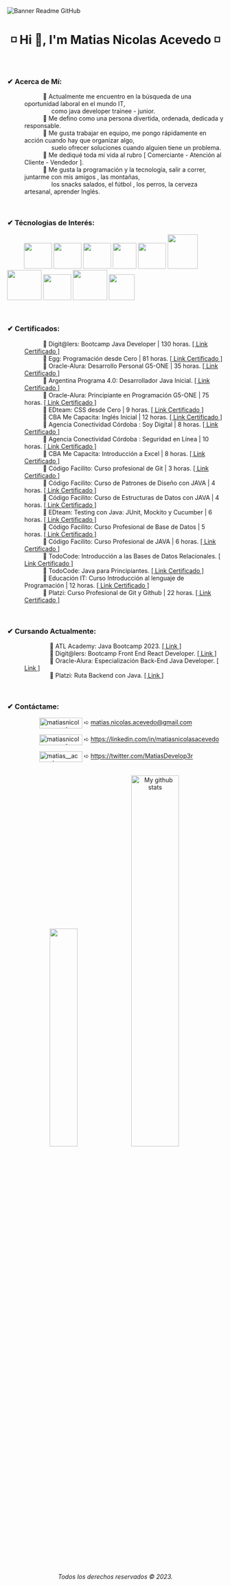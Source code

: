 <image align="center" src="https://i.ibb.co/KhrC5BQ/GITHUB.png" alt="Banner Readme GitHub">
<h1 align="center"> ◽ Hi 👋, I'm Matias Nicolas Acevedo ◽ </h1>
<br>
<h3 align="left">✔ Acerca de Mí:</h3>
<dl>
  <dd>
    &nbsp;&nbsp;&nbsp;&nbsp;&nbsp;&nbsp;&nbsp;&nbsp;&nbsp;&nbsp; 
    🔸 Actualmente me encuentro en la búsqueda de una oportunidad laboral en el mundo IT,        
    <br>&nbsp;&nbsp;&nbsp;&nbsp;&nbsp;&nbsp;&nbsp;&nbsp;&nbsp;&nbsp;&nbsp;&nbsp;&nbsp;&nbsp;&nbsp; 
    como java developer trainee - junior.
  </dd>
  <dd>
    &nbsp;&nbsp;&nbsp;&nbsp;&nbsp;&nbsp;&nbsp;&nbsp;&nbsp;&nbsp; 
    🔸 Me defino como una persona divertida, ordenada, dedicada y responsable.
  </dd>
  <dd>
    &nbsp;&nbsp;&nbsp;&nbsp;&nbsp;&nbsp;&nbsp;&nbsp;&nbsp;&nbsp; 
    🔸 Me gusta trabajar en equipo, me pongo rápidamente en acción cuando hay que organizar algo,
    <br>&nbsp;&nbsp;&nbsp;&nbsp;&nbsp;&nbsp;&nbsp;&nbsp;&nbsp;&nbsp;&nbsp;&nbsp;&nbsp;&nbsp;&nbsp; 
    suelo ofrecer soluciones cuando alguien tiene un problema.
  </dd>
  <dd>
    &nbsp;&nbsp;&nbsp;&nbsp;&nbsp;&nbsp;&nbsp;&nbsp;&nbsp;&nbsp;
    🔸 Me dediqué toda mi vida al rubro [ Comerciante - Atención al Cliente - Vendedor ].
  </dd>
  <dd>
    &nbsp;&nbsp;&nbsp;&nbsp;&nbsp;&nbsp;&nbsp;&nbsp;&nbsp;&nbsp; 
    🔸 Me gusta la programación y la tecnología, salir a correr, juntarme con mis amigos , las montañas,
    <br>&nbsp;&nbsp;&nbsp;&nbsp;&nbsp;&nbsp;&nbsp;&nbsp;&nbsp;&nbsp;&nbsp;&nbsp;&nbsp;&nbsp;&nbsp; 
    los snacks salados, el fútbol , los perros, la cerveza artesanal, aprender Inglés.
  </dd>
</dl>
<br>
<h3 align="left">✔ Técnologias de Interés:</h3>

&nbsp;&nbsp;&nbsp;&nbsp;&nbsp;&nbsp;&nbsp;&nbsp;&nbsp;&nbsp;<img src="https://cdn.jsdelivr.net/gh/devicons/devicon/icons/html5/html5-original.svg" width="65" height="60"/>&nbsp;<img src="https://cdn.jsdelivr.net/gh/devicons/devicon/icons/css3/css3-original.svg" width="65" height="60"/>&nbsp;<img src="https://cdn.jsdelivr.net/gh/devicons/devicon/icons/bootstrap/bootstrap-original-wordmark.svg" width="65" height="60"/>&nbsp;<img src="https://i.ibb.co/yqV17bw/kisspng-react-javascript-redux-vue-js-angular-javascript-jquery-5bfa71f2d1fc87-538150021543139826860.png" width="55" height="60"/>&nbsp;<img src="https://cdn.jsdelivr.net/gh/devicons/devicon/icons/react/react-original-wordmark.svg" width="65" height="60"/>&nbsp;<img src="https://cdn.jsdelivr.net/gh/devicons/devicon/icons/java/java-original-wordmark.svg" width="70" height="80"/>&nbsp;<img src="https://cdn.jsdelivr.net/gh/devicons/devicon/icons/spring/spring-original-wordmark.svg" width="80" height="70"/>&nbsp;<img src="https://cdn.jsdelivr.net/gh/devicons/devicon/icons/git/git-original.svg" width="65" height="60"/>&nbsp;<img src="https://cdn.jsdelivr.net/gh/devicons/devicon/icons/mysql/mysql-original-wordmark.svg" width="80" height="70"/>&nbsp;<img src="https://www.vectorlogo.zone/logos/getpostman/getpostman-icon.svg" width="60" height="60"/>

<br>
<h3 align="left">✔ Certificados:</h3>
<dl>
  <dd>
    &nbsp;&nbsp;&nbsp;&nbsp;&nbsp;&nbsp;&nbsp;&nbsp;&nbsp;&nbsp; 
    🔸 Digit@lers: Bootcamp Java Developer | 130 horas. 
    <a href="https://drive.google.com/file/d/1J-iAigRq1-FioliZx384i-yejD61MyhT/view?usp=sharing" target="blank">[ Link Certificado ]</a>
  </dd>
  <dd>
    &nbsp;&nbsp;&nbsp;&nbsp;&nbsp;&nbsp;&nbsp;&nbsp;&nbsp;&nbsp; 
    🔸 Egg: Programación desde Cero | 81 horas. 
    <a href="https://drive.google.com/file/d/1NtfgCBKXBLNPr-Z0YEjBzxip8wmKJT_L/view?usp=sharing" target="blank">[ Link Certificado ]</a>
  </dd>
  <dd>
    &nbsp;&nbsp;&nbsp;&nbsp;&nbsp;&nbsp;&nbsp;&nbsp;&nbsp;&nbsp;  
    🔸 Oracle-Alura: Desarrollo Personal G5-ONE | 35 horas. 
    <a href="https://drive.google.com/file/d/1WHUa1fqg5P0qPL_2RjGbnChtOUrkIEch/view?usp=sharing" target="blank">[ Link Certificado ]</a>
  </dd>
  <dd>
    &nbsp;&nbsp;&nbsp;&nbsp;&nbsp;&nbsp;&nbsp;&nbsp;&nbsp;&nbsp; 
    🔸 Argentina Programa 4.0: Desarrollador Java Inicial. 
    <a href="https://drive.google.com/file/d/1mjhZXtT2bP0R8NrY6eV10X4aTLs2Z4tm/view?usp=sharing" target="blank">[ Link Certificado ]</a>
  </dd>
  <dd>
    &nbsp;&nbsp;&nbsp;&nbsp;&nbsp;&nbsp;&nbsp;&nbsp;&nbsp;&nbsp; 
    🔸 Oracle-Alura: Principiante en Programación G5-ONE | 75 horas. 
    <a href="https://drive.google.com/file/d/17deeW3dWE8EtcCy7R4kqQ-DTv2HB7Xq0/view?usp=sharing" target="blank">[ Link Certificado ]</a>
  </dd>
  <dd>
    &nbsp;&nbsp;&nbsp;&nbsp;&nbsp;&nbsp;&nbsp;&nbsp;&nbsp;&nbsp; 
    🔸 EDteam: CSS desde Cero | 9 horas. 
    <a href="https://drive.google.com/file/d/15NnEzpFWEYLD7D7Vxu4hNxL6Wlmk5vsn/view?usp=sharing" target="blank">[ Link Certificado ]</a>
  </dd>
  <dd>
    &nbsp;&nbsp;&nbsp;&nbsp;&nbsp;&nbsp;&nbsp;&nbsp;&nbsp;&nbsp; 
    🔸 CBA Me Capacita: Inglés Inicial | 12 horas. 
    <a href="https://drive.google.com/file/d/1aoX51hJyXLEMPO3xkxdWZY8JL1JdVvt2/view?usp=sharing" target="blank">[ Link Certificado ]</a>
  </dd>
  <dd>
    &nbsp;&nbsp;&nbsp;&nbsp;&nbsp;&nbsp;&nbsp;&nbsp;&nbsp;&nbsp; 
    🔸 Agencia Conectividad Córdoba : Soy Digital | 8 horas. 
    <a href="https://drive.google.com/file/d/1GRpLB7xjkLrgYQa9jveYMZHzZjxeul0L/view?usp=sharing" target="blank">[ Link Certificado ]</a>
  </dd>
  <dd>
    &nbsp;&nbsp;&nbsp;&nbsp;&nbsp;&nbsp;&nbsp;&nbsp;&nbsp;&nbsp; 
    🔸 Agencia Conectividad Córdoba : Seguridad en Línea | 10 horas. 
    <a href="https://drive.google.com/file/d/1k2moNFhnbkZwrv2cCte4oSg-AN8euJtU/view?usp=sharing" target="blank">[ Link Certificado ]</a>
  </dd>
  <dd>
    &nbsp;&nbsp;&nbsp;&nbsp;&nbsp;&nbsp;&nbsp;&nbsp;&nbsp;&nbsp; 
    🔸 CBA Me Capacita: Introducción a Excel | 8 horas. 
    <a href="https://drive.google.com/file/d/1yMo4u2CssBFoVNDXG9pGhZ_R39hg5qEK/view?usp=sharing" target="blank">[ Link Certificado ]</a>
  </dd>
  <dd>
    &nbsp;&nbsp;&nbsp;&nbsp;&nbsp;&nbsp;&nbsp;&nbsp;&nbsp;&nbsp; 
    🔸 Código Facilito: Curso profesional de Git | 3 horas. 
    <a href="https://drive.google.com/file/d/1LyD5g1Wy8UY3UMAgCQYNuw2ECFiYyC83/view?usp=sharing" target="blank">[ Link Certificado ]</a>
  </dd>
  <dd>
    &nbsp;&nbsp;&nbsp;&nbsp;&nbsp;&nbsp;&nbsp;&nbsp;&nbsp;&nbsp; 
    🔸 Código Facilito: Curso de Patrones de Diseño con JAVA | 4 horas. 
    <a href="https://drive.google.com/file/d/1VtXNAXBaDo-D5quDP51nDsKe48Sq43ae/view?usp=sharing" target="blank">[ Link Certificado ]</a>
  </dd>
  <dd>
    &nbsp;&nbsp;&nbsp;&nbsp;&nbsp;&nbsp;&nbsp;&nbsp;&nbsp;&nbsp; 
    🔸 Código Facilito: Curso de Estructuras de Datos con JAVA | 4 horas. 
    <a href="https://drive.google.com/file/d/1PdfgjgnJVOVSKXX5Ypnq1hhA47GnsXp8/view?usp=sharing" target="blank">[ Link Certificado ]</a>
  </dd>
  <dd>
    &nbsp;&nbsp;&nbsp;&nbsp;&nbsp;&nbsp;&nbsp;&nbsp;&nbsp;&nbsp; 
    🔸 EDteam: Testing con Java: JUnit, Mockito y Cucumber | 6 horas. 
    <a href="https://drive.google.com/file/d/1jyaa1sXklT8Anu-l2WNs-Z_CTgv4L7kZ/view?usp=sharing" target="blank">[ Link Certificado ]</a>
  </dd>
  <dd>
    &nbsp;&nbsp;&nbsp;&nbsp;&nbsp;&nbsp;&nbsp;&nbsp;&nbsp;&nbsp; 
    🔸 Código Facilito: Curso Profesional de Base de Datos | 5 horas. 
    <a href="https://drive.google.com/file/d/1rcUsq81wK_7IN6PW1TsbnDH5p5R2ATZ_/view?usp=sharing" target="blank">[ Link Certificado ]</a>
  </dd>
  <dd>
    &nbsp;&nbsp;&nbsp;&nbsp;&nbsp;&nbsp;&nbsp;&nbsp;&nbsp;&nbsp; 
    🔸 Código Facilito: Curso Profesional de JAVA | 6 horas. 
    <a href="https://drive.google.com/file/d/1EZvsWtQJWQpplYQ-tKDCjTsxTdh2lA-5/view?usp=sharing" target="blank">[ Link Certificado ]</a>
  </dd>
  <dd>
    &nbsp;&nbsp;&nbsp;&nbsp;&nbsp;&nbsp;&nbsp;&nbsp;&nbsp;&nbsp; 
    🔸 TodoCode: Introducción a las Bases de Datos Relacionales. 
    <a href="https://drive.google.com/file/d/1W1MnmBgF5zZh6Mtob3wjrfS86-S8eY4s/view?usp=sharing" target="blank">[ Link Certificado ]</a>
  </dd>
  <dd>
    &nbsp;&nbsp;&nbsp;&nbsp;&nbsp;&nbsp;&nbsp;&nbsp;&nbsp;&nbsp; 
    🔸 TodoCode: Java para Principiantes. 
    <a href="https://drive.google.com/file/d/1MNEvxDJ6ogl3bkKlhAqR1EnygXoQfGVV/view?usp=sharing" target="blank">[ Link Certificado ]</a>
  </dd>
  <dd>
    &nbsp;&nbsp;&nbsp;&nbsp;&nbsp;&nbsp;&nbsp;&nbsp;&nbsp;&nbsp; 
    🔸 Educación IT: Curso Introducción al lenguaje de Programación | 12 horas. 
    <a href="https://drive.google.com/file/d/1kNxAqNME2Q5giBSNlDvyDifI59RCiUgj/view?usp=sharing" target="blank">[ Link Certificado ]</a>
  </dd>
  <dd>
    &nbsp;&nbsp;&nbsp;&nbsp;&nbsp;&nbsp;&nbsp;&nbsp;&nbsp;&nbsp; 
    🔸 Platzi: Curso Profesional de Git y Github | 22 horas. 
    <a href="https://drive.google.com/file/d/1D1N2CJ82o7QMd82-JSSiPSgGQGTu_IEC/view?usp=sharing" target="blank">[ Link Certificado ]</a>
  </dd>
</dl>
<br>
<h3 align="left">✔ Cursando Actualmente:</h3>
<dl>

<dd>&nbsp;&nbsp;&nbsp;&nbsp;&nbsp;&nbsp;&nbsp;&nbsp;&nbsp;&nbsp;&nbsp;&nbsp;&nbsp;&nbsp; 🔸 ATL Academy: Java Bootcamp 2023. <a href="https://atl.academy/bootcamp/java/" target="blank">[ Link ]</a>

<dd>&nbsp;&nbsp;&nbsp;&nbsp;&nbsp;&nbsp;&nbsp;&nbsp;&nbsp;&nbsp;&nbsp;&nbsp;&nbsp;&nbsp; 🔸 Digit@lers: Bootcamp Front End React Developer. <a href="https://institucional.telecom.com.ar/digitalers" target="blank">[ Link ]</a>

<dd>&nbsp;&nbsp;&nbsp;&nbsp;&nbsp;&nbsp;&nbsp;&nbsp;&nbsp;&nbsp;&nbsp;&nbsp;&nbsp;&nbsp; 🔸 Oracle-Alura: Especialización Back-End Java Developer. <a href="https://www.oracle.com/ar/education/oracle-next-education/" target="blank">[ Link ]</a>

<dd>&nbsp;&nbsp;&nbsp;&nbsp;&nbsp;&nbsp;&nbsp;&nbsp;&nbsp;&nbsp;&nbsp;&nbsp;&nbsp;&nbsp; 🔸 Platzi: Ruta Backend con Java. <a href="https://platzi.com/" target="blank">[ Link ]</a>

</dl>
        
<br>
<h3 align="left">✔ Contáctame:</h3>

<p>

&nbsp;&nbsp;&nbsp;&nbsp;&nbsp;&nbsp;&nbsp;&nbsp;&nbsp;&nbsp;&nbsp;&nbsp;&nbsp;&nbsp;&nbsp;&nbsp;&nbsp;&nbsp; <a href="mailto:matias.nicolas.acevedo@gmail.com" target="blank"><img align="center" src="https://img.shields.io/badge/Gmail-D14836?style=for-the-badge&logo=gmail&logoColor=white" alt="matiasnicolasacevedo" width="100" height="25"/></a>   ➪ matias.nicolas.acevedo@gmail.com

&nbsp;&nbsp;&nbsp;&nbsp;&nbsp;&nbsp;&nbsp;&nbsp;&nbsp;&nbsp;&nbsp;&nbsp;&nbsp;&nbsp;&nbsp;&nbsp;&nbsp;&nbsp; <a href="https://linkedin.com/in/matiasnicolasacevedo" target="blank"><img align="center" src="https://img.shields.io/badge/LinkedIn-0077B5?style=for-the-badge&logo=linkedin&logoColor=white" alt="matiasnicolasacevedo" width="100" height="25" target="blank"/></a> ➪ https://linkedin.com/in/matiasnicolasacevedo

&nbsp;&nbsp;&nbsp;&nbsp;&nbsp;&nbsp;&nbsp;&nbsp;&nbsp;&nbsp;&nbsp;&nbsp;&nbsp;&nbsp;&nbsp;&nbsp;&nbsp;&nbsp; <a href="https://twitter.com/MatiasDevelop3r" target="blank"><img align="center" src="https://img.shields.io/badge/Twitter-1DA1F2?style=for-the-badge&logo=twitter&logoColor=white" alt="matias__acevedo" width="100" height="25"/></a>  ➪ https://twitter.com/MatiasDevelop3r

</p>

<br>

<div align="center">
  <img src="https://github-readme-stats.vercel.app/api/top-langs/?username=MatiasNicolasAcevedo&layout=compact&theme=cobalt&hide_border=true" width="36%"/>
   <img src="https://github-readme-stats.vercel.app/api?username=MatiasNicolasAcevedo&show_icons=true&theme=cobalt&hide_border=true" alt="My github stats" width="47%"/> 
</div>

<div>
  <h6 align="center"> Todos los derechos reservados © 2023. </h6>
</div>


